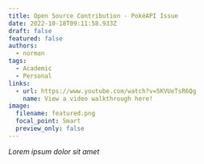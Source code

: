 ```yaml
---
title: Open Source Contribution - PokéAPI Issue
date: 2022-10-18T09:11:58.933Z
draft: false
featured: false
authors:
  - norman
tags:
  - Academic
  - Personal
links:
  - url: https://www.youtube.com/watch?v=5KVUeTsR6Qg
    name: View a video walkthrough here!
image:
  filename: featured.png
  focal_point: Smart
  preview_only: false
---
```

*Lorem ipsum dolor sit amet*